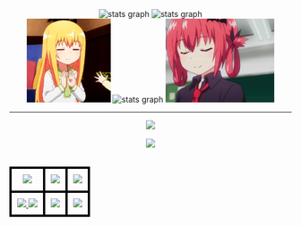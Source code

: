 <div align="center">
  <!--   Stats part 1 -->
  <img src="https://github-readme-stats-joel-ics-projects.vercel.app/api?username=joel-ic&theme=neon&include_all_commits=true&count_private=true&show_icons=true&show=prs_merged_percentage" height="150" alt="stats graph"/>
  <img src="https://github-readme-streak-stats.herokuapp.com/?user=joel-ic&theme=neon&hide_border=false" height="150" alt="stats graph" /> <br>
  <!--   Stats part 2 -->
  <img height="150" src="https://raw.githubusercontent.com/joel-ic/joel-ic/main/Resources/Gabriel.gif"/>
  <img src="https://github-readme-stats-joel-ics-projects.vercel.app/api/top-langs/?username=joel-ic&theme=neon&hide_border=false&include_all_commits=true&count_private=true&layout=compact&size_weight=0.5&count_weight=0.5&langs_count=8"
    height="150" alt="stats graph" & />
  <img height="150" src="https://raw.githubusercontent.com/joel-ic/joel-ic/main/Resources/Satania.gif"/>
    
</div>

---

<div align="center">
  <p>
    <img src="https://readme-typing-svg.herokuapp.com?font=Sour+Gummy&pause=2000&color=F7D927&background=8BFF0000&center=true&width=435&lines=%3E%3E%3E++++TOOLS++++%3C%3C%3C">
  </p>
  <a href="https://skillicons.dev">
<!-- Relleno    8/10 -->
    <img src="https://skillicons.dev/icons?i=vscode,androidstudio,arduino,nodejs,github,git,unity,figma"/> 
  </a>
</div>
<br>
<table align="center">
  <tr>
    <th align="center" style="border: 4px solid black; padding: 10px; text-align: center; vertical-align: middle;">
      <img src="https://readme-typing-svg.herokuapp.com?font=Sour+Gummy&pause=2000&color=F7D927&background=8BFF0000&center=true&width=435&lines=%3E%3E%3E++++LANGUAGES++++%3C%3C%3C">
    </th>
    <th align="center" style="border: 4px solid black; padding: 10px; text-align: center; vertical-align: middle;">
      <img src="https://readme-typing-svg.herokuapp.com?font=Sour+Gummy&pause=2000&color=F7D927&background=8BFF0000&center=true&width=435&lines=%3E%3E%3E++++DATABASES++++%3C%3C%3C">
    </th>
    <th align="center" style="border: 4px solid black; padding: 10px; text-align: center; vertical-align: middle;">
      <img src="https://readme-typing-svg.herokuapp.com?font=Sour+Gummy&pause=2000&color=F7D927&background=8BFF0000&center=true&width=435&lines=%3E%3E%3E++++FRAMEWORKS++++%3C%3C%3C">
    </th>
  </tr>
  <tr>
    <td align="center" style="border: 4px solid black; padding: 10px;">
      <a href="https://skillicons.dev">
        <!-- Relleno    5/5 -->
        <img src="https://skillicons.dev/icons?i=css,html,js,ts,php" />
        <!-- Relleno    1/5 -->
        <img src="https://skillicons.dev/icons?i=py" />
      </a>
    </td>
    <td align="center" style="border: 4px solid black; padding: 10px;">
      <a href="https://skillicons.dev">
        <!-- Relleno    3/5 -->
        <img src="https://skillicons.dev/icons?i=mongodb,firebase,mysql">
      </a>
    </td>
    <td align="center" style="border: 4px solid black; padding: 10px;">
      <a href="https://skillicons.dev">
        <!-- Relleno    4/5 -->
        <img src="https://skillicons.dev/icons?i=laravel,tailwind,vue,bootstrap" />
      </a>
    </td>
  </tr>
</table>




